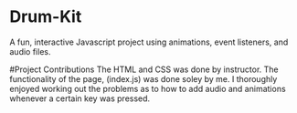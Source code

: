 # Drum-Kit
A fun, interactive Javascript project using animations, event listeners, and audio files.

#Project Contributions
The HTML and CSS was done by instructor. The functionality of the page, (index.js) was done soley by me. I thoroughly enjoyed working out the problems as to how to add audio and animations whenever a certain key was pressed.
